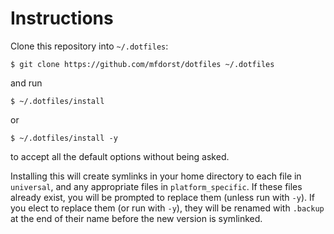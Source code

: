 # Instructions

Clone this repository into `~/.dotfiles`:

```
$ git clone https://github.com/mfdorst/dotfiles ~/.dotfiles
```

and run

```
$ ~/.dotfiles/install
```

or

```
$ ~/.dotfiles/install -y
```
to accept all the default options without being asked.

Installing this will create symlinks in your home directory to each file in `universal`,
and any appropriate files in `platform_specific`.
If these files already exist, you will be prompted to replace them (unless run with `-y`).
If you elect to replace them (or run with `-y`), they will be renamed with `.backup` at
the end of their name before the new version is symlinked.
